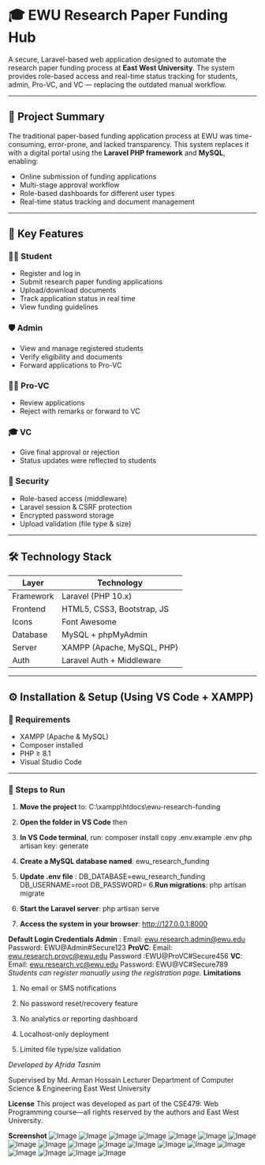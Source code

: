 # 🎓 EWU Research Paper Funding Hub

A secure, Laravel-based web application designed to automate the research paper funding process at **East West University**. The system provides role-based access and real-time status tracking for students, admin, Pro-VC, and VC — replacing the outdated manual workflow.

---

## 📌 Project Summary

The traditional paper-based funding application process at EWU was time-consuming, error-prone, and lacked transparency. This system replaces it with a digital portal using the **Laravel PHP framework** and **MySQL**, enabling:

- Online submission of funding applications  
- Multi-stage approval workflow  
- Role-based dashboards for different user types  
- Real-time status tracking and document management  

---

## 🚀 Key Features

### 🧑‍🎓 Student
- Register and log in
- Submit research paper funding applications
- Upload/download documents
- Track application status in real time
- View funding guidelines

### 🛡️ Admin
- View and manage registered students
- Verify eligibility and documents
- Forward applications to Pro-VC

### 🧑‍💼 Pro-VC
- Review applications
- Reject with remarks or forward to VC

### 🎓 VC
- Give final approval or rejection
- Status updates were reflected to students

### 🔐 Security
- Role-based access (middleware)
- Laravel session & CSRF protection
- Encrypted password storage
- Upload validation (file type & size)

---

## 🛠️ Technology Stack

| Layer        | Technology                  |
|--------------|-----------------------------|
| Framework    | Laravel (PHP 10.x)          |
| Frontend     | HTML5, CSS3, Bootstrap, JS  |
| Icons        | Font Awesome                |
| Database     | MySQL + phpMyAdmin          |
| Server       | XAMPP (Apache, MySQL, PHP)  |
| Auth         | Laravel Auth + Middleware   |

---

## ⚙️ Installation & Setup (Using VS Code + XAMPP)

### 🔧 Requirements

- XAMPP (Apache & MySQL)
- Composer installed
- PHP ≥ 8.1
- Visual Studio Code

---

### 🧪 Steps to Run

1. **Move the project** to: C:\xampp\htdocs\ewu-research-funding

2. **Open the folder in VS Code** then

3. **In VS Code terminal**, run:
composer install
copy .env.example .env
php artisan key: generate

4. **Create a MySQL database named**: ewu_research_funding
5. **Update .env file** :
DB_DATABASE=ewu_research_funding
DB_USERNAME=root
DB_PASSWORD=
6.**Run migrations**: php artisan migrate
7. **Start the Laravel server**: php artisan serve
8. **Access the system in your browser**: http://127.0.0.1:8000
   
**Default Login Credentials** 
**Admin**	: Email: ewu.research.admin@ewu.edu	Password: EWU@Admin#Secure123
**ProVC**: Email:	ewu.research.provc@ewu.edu	Password :EWU@ProVC#Secure456
**VC**: Email:	ewu.research.vc@ewu.edu  Password:	EWU@VC#Secure789
*Students can register manually using the registration page.*
**Limitations**
1. No email or SMS notifications

2. No password reset/recovery feature

3. No analytics or reporting dashboard

4. Localhost-only deployment

5. Limited file type/size validation

*Developed by Afrida Tasnim*

Supervised by
Md. Arman Hossain
Lecturer
Department of Computer Science & Engineering
East West University

**License**
This project was developed as part of the CSE479: Web Programming course—all rights reserved by the authors and East West University.

**Screenshot**
![Image](https://github.com/user-attachments/assets/15361fa7-7a58-491d-892b-9df91629a561)
![Image](https://github.com/user-attachments/assets/b4e2119a-be37-47b9-9355-e4b4abb99863)
![Image](https://github.com/user-attachments/assets/c2982388-60dc-4d16-a340-4b5c6c645c6f)
![Image](https://github.com/user-attachments/assets/6b8970bc-8949-4954-9d28-73566c401660)
![Image](https://github.com/user-attachments/assets/f72e3c05-0d7b-40b2-ad25-71ac6ebe1004)
![Image](https://github.com/user-attachments/assets/8b58ed76-52c9-4290-80d7-bc82369b2e1c)
![Image](https://github.com/user-attachments/assets/7ca28861-6498-4dc7-b7eb-5bbf79f6a158)
![Image](https://github.com/user-attachments/assets/e3a754d2-f42d-495f-aef7-dbc87bed4471)
![Image](https://github.com/user-attachments/assets/cb2d72d0-fe12-4900-bca9-3df5bf74a0c3)
![Image](https://github.com/user-attachments/assets/176bcd96-050a-4a67-a73e-f34150266398)
![Image](https://github.com/user-attachments/assets/5db78d4a-04bf-4e98-9792-621f57bc5ee3)
![Image](https://github.com/user-attachments/assets/a6bc74d6-aca7-46f5-ba2e-dd99e060d3e9)
![Image](https://github.com/user-attachments/assets/d17992ca-2db1-46d0-9322-c794cd964e5f)
![Image](https://github.com/user-attachments/assets/612488a7-b4f8-43ad-a206-c0cabfd0ea25)
![Image](https://github.com/user-attachments/assets/558550e2-9341-456d-8b2a-0f23f3a6146a)
![Image](https://github.com/user-attachments/assets/725bb00a-8dfb-48a5-9250-e7bcf478bcf9)
![Image](https://github.com/user-attachments/assets/795ee9ed-6c38-4298-92b3-b26ed73cc71c)
![Image](https://github.com/user-attachments/assets/be30c4c3-b976-4513-bae3-c88c720076a7)
![Image](https://github.com/user-attachments/assets/860c408b-affb-456d-bba8-a0fe0b5783e7)



